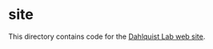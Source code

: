 # site

This directory contains code for the [Dahlquist Lab web site](http://myweb.lmu.edu/kdahlqui).

